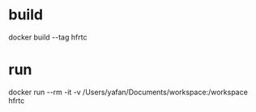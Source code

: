 
# build

docker build --tag hfrtc

# run

docker run --rm -it -v /Users/yafan/Documents/workspace:/workspace hfrtc
